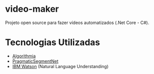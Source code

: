 # video-maker
Projeto open source para fazer vídeos automatizados (.Net Core - C#).

# Tecnologias Utilizadas
- [Algorithmia](https://algorithmia.com/)
- [PragmaticSegmentNet](https://github.com/UglyToad/PragmaticSegmenterNet) 
- [IBM Watson](https://www.ibm.com/watson) (Natural Language Understanding)
